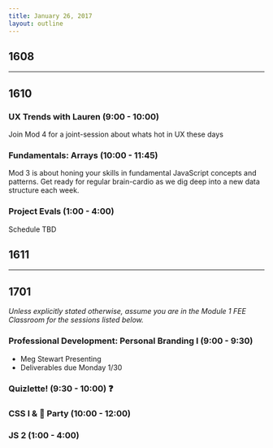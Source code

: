 ```yaml
---
title: January 26, 2017
layout: outline
---
```


## 1608

***

## 1610

### UX Trends with Lauren (9:00 - 10:00)
Join Mod 4 for a joint-session about whats hot in UX these days

### Fundamentals: Arrays (10:00 - 11:45)
Mod 3 is about honing your skills in fundamental JavaScript concepts and patterns. Get ready for regular brain-cardio as we dig deep into a new data structure each week.  

### Project Evals (1:00 - 4:00)
Schedule TBD

## 1611

***

## 1701

_Unless explicitly stated otherwise, assume you are in the Module 1 FEE Classroom for the sessions listed below._

### Professional Development: Personal Branding I (9:00 - 9:30)

* Meg Stewart Presenting
* Deliverables due Monday 1/30

### Quizlette! (9:30 - 10:00) :question:

### CSS I & :dog: Party (10:00 - 12:00)

### JS 2 (1:00 - 4:00)
